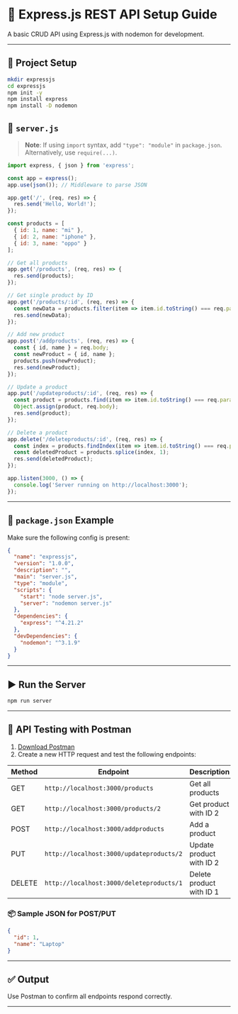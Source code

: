 # 🧪 Express.js REST API Setup Guide

A basic CRUD API using Express.js with nodemon for development.

---

## 📁 Project Setup

```bash
mkdir expressjs
cd expressjs
npm init -y
npm install express
npm install -D nodemon
```

## 📝 `server.js`

> **Note**: If using `import` syntax, add `"type": "module"` in `package.json`. Alternatively, use `require(...)`.

```js
import express, { json } from 'express';

const app = express();
app.use(json()); // Middleware to parse JSON

app.get('/', (req, res) => {
  res.send('Hello, World!');
});

const products = [
  { id: 1, name: "mi" },
  { id: 2, name: "iphone" },
  { id: 3, name: "oppo" }
];

// Get all products
app.get('/products', (req, res) => {
  res.send(products);
});

// Get single product by ID
app.get('/products/:id', (req, res) => {
  const newData = products.filter(item => item.id.toString() === req.params.id);
  res.send(newData);
});

// Add new product
app.post('/addproducts', (req, res) => {
  const { id, name } = req.body;
  const newProduct = { id, name };
  products.push(newProduct);
  res.send(newProduct);
});

// Update a product
app.put('/updateproducts/:id', (req, res) => {
  const product = products.find(item => item.id.toString() === req.params.id);
  Object.assign(product, req.body);
  res.send(product);
});

// Delete a product
app.delete('/deleteproducts/:id', (req, res) => {
  const index = products.findIndex(item => item.id.toString() === req.params.id);
  const deletedProduct = products.splice(index, 1);
  res.send(deletedProduct);
});

app.listen(3000, () => {
  console.log('Server running on http://localhost:3000');
});
```

---

## 🔧 `package.json` Example

Make sure the following config is present:

```json
{
  "name": "expressjs",
  "version": "1.0.0",
  "description": "",
  "main": "server.js",
  "type": "module",
  "scripts": {
    "start": "node server.js",
    "server": "nodemon server.js"
  },
  "dependencies": {
    "express": "^4.21.2"
  },
  "devDependencies": {
    "nodemon": "^3.1.9"
  }
}
```

---

## ▶️ Run the Server

```bash
npm run server
```

---

## 🧪 API Testing with Postman

1. [Download Postman](https://www.postman.com/downloads/)
2. Create a new HTTP request and test the following endpoints:

| Method | Endpoint                                 | Description              |
| ------ | ---------------------------------------- | ------------------------ |
| GET    | `http://localhost:3000/products`         | Get all products         |
| GET    | `http://localhost:3000/products/2`       | Get product with ID 2    |
| POST   | `http://localhost:3000/addproducts`      | Add a product            |
| PUT    | `http://localhost:3000/updateproducts/2` | Update product with ID 2 |
| DELETE | `http://localhost:3000/deleteproducts/1` | Delete product with ID 1 |

### 📦 Sample JSON for POST/PUT

```json
{
  "id": 1,
  "name": "Laptop"
}
```

---

## ✅ Output

Use Postman to confirm all endpoints respond correctly.

---


